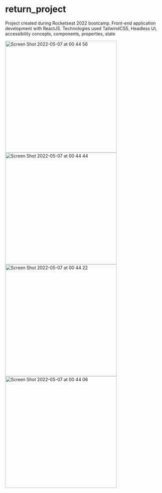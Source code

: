 # return_project

Project created during Rocketseat 2022 bootcamp.
Front-end application development with ReactJS.
Technologies used TailwindCSS, Headless UI, accessibility concepts, components, properties, state


<img width="357" alt="Screen Shot 2022-05-07 at 00 44 56" src="https://user-images.githubusercontent.com/94935750/167236904-671a4251-c238-4d92-916c-752723831afa.png">
<img width="357" alt="Screen Shot 2022-05-07 at 00 44 44" src="https://user-images.githubusercontent.com/94935750/167236905-7c953343-0665-4c1a-b900-bb40273c2201.png">
<img width="357" alt="Screen Shot 2022-05-07 at 00 44 22" src="https://user-images.githubusercontent.com/94935750/167236906-b03c14c3-756d-42a1-9dbf-245f9243f73a.png">
<img width="357" alt="Screen Shot 2022-05-07 at 00 44 06" src="https://user-images.githubusercontent.com/94935750/167236907-4fd0f234-3fd5-4338-b199-9461ad9a879b.png">
